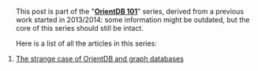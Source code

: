 <ol class="aseries">
	<p>This post is part of the "<strong><a href="/blog/categories/orientdb-101/">OrientDB 101</a></strong>" series, derived from a previous work started in 2013/2014: some
	information might be outdated, but the core of this series should still be intact.</p>
	<p>Here is a list of all the articles in this series:</p>
	<li>
		<a href="/the-strange-case-of-orientdb-and-graph-databases/">The strange case of OrientDB and graph databases</a>
	</li>
</ol>
